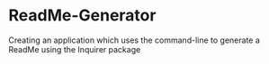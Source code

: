 # ReadMe-Generator
Creating an application which uses the command-line to generate a ReadMe using the Inquirer package
